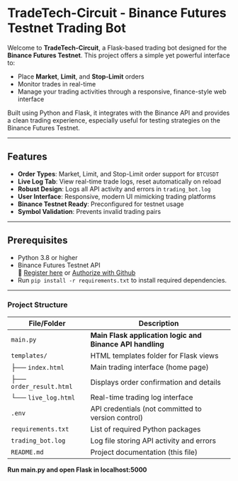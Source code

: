 # TradeTech-Circuit - Binance Futures Testnet Trading Bot

Welcome to **TradeTech-Circuit**, a Flask-based trading bot designed for the **Binance Futures Testnet**. This project offers a simple yet powerful interface to:

- Place **Market**, **Limit**, and **Stop-Limit** orders  
- Monitor trades in real-time  
- Manage your trading activities through a responsive, finance-style web interface  

Built using Python and Flask, it integrates with the Binance API and provides a clean trading experience, especially useful for testing strategies on the Binance Futures Testnet.

---

## Features

- **Order Types**: Market, Limit, and Stop-Limit order support for `BTCUSDT`
- **Live Log Tab**: View real-time trade logs, reset automatically on reload
- **Robust Design**: Logs all API activity and errors in `trading_bot.log`
- **User Interface**: Responsive, modern UI mimicking trading platforms
- **Binance Testnet Ready**: Preconfigured for testnet usage
- **Symbol Validation**: Prevents invalid trading pairs

---

## Prerequisites

- Python 3.8 or higher
- Binance Futures Testnet API  
  🔗 [Register here](https://testnet.binancefuture.com) or [Authorize with Github](https://testnet.binance.vision/)
- Run ```pip install -r requirements.txt``` to install required dependencies.

---

### Project Structure

| File/Folder            | Description                                              |
|------------------------|----------------------------------------------------------|
| `main.py`       | **Main Flask application logic and Binance API handling**    |
| `templates/`           | HTML templates folder for Flask views                    |
| ├── `index.html`       | Main trading interface (home page)                       |
| ├── `order_result.html`| Displays order confirmation and details                  |
| └── `live_log.html`    | Real-time trading log interface                          |
| `.env`                 | API credentials (not committed to version control)       |
| `requirements.txt`     | List of required Python packages                         |
| `trading_bot.log`      | Log file storing API activity and errors                 |
| `README.md`            | Project documentation (this file)                        |

**Run main.py and open Flask in localhost:5000**
